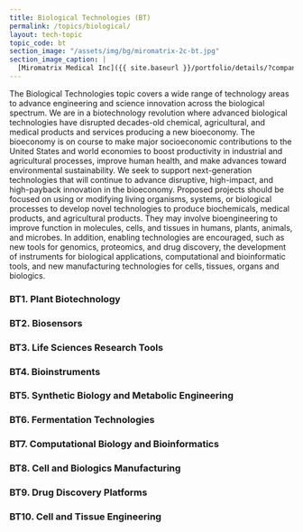 ```yaml
---
title: Biological Technologies (BT)
permalink: /topics/biological/
layout: tech-topic
topic_code: bt
section_image: "/assets/img/bg/miromatrix-2c-bt.jpg"
section_image_caption: |
  [Miromatrix Medical Inc]({{ site.baseurl }}/portfolio/details/?company=miromatrix-medical-inc#miromatrix-medical-inc)'s unique technology allows scientists to create human organs, offsetting shortages of transplantable organs.
---
```

The Biological Technologies topic covers a wide range of technology areas to advance engineering and science innovation across the biological spectrum. We are in a biotechnology revolution where advanced biological technologies have disrupted decades-old chemical, agricultural, and medical products and services producing a new bioeconomy. The bioeconomy is on course to make major socioeconomic contributions to the United States and world economies to boost productivity in industrial and agricultural processes, improve human health, and make advances toward environmental sustainability. We seek to support next-generation technologies that will continue to advance disruptive, high-impact, and high-payback innovation in the bioeconomy. Proposed projects should be focused on using or modifying living organisms, systems, or biological processes to develop novel technologies to produce biochemicals, medical products, and agricultural products. They may involve bioengineering to improve function in molecules, cells, and tissues in humans, plants, animals, and microbes. In addition, enabling technologies are encouraged, such as new tools for genomics, proteomics, and drug discovery, the development of instruments for biological applications, computational and bioinformatic tools, and new manufacturing technologies for cells, tissues, organs and biologics.

### BT1. Plant Biotechnology

### BT2. Biosensors

### BT3. Life Sciences Research Tools

### BT4. Bioinstruments

### BT5. Synthetic Biology and Metabolic Engineering

### BT6. Fermentation Technologies

### BT7. Computational Biology and Bioinformatics

### BT8. Cell and Biologics Manufacturing

### BT9. Drug Discovery Platforms

### BT10. Cell and Tissue Engineering
